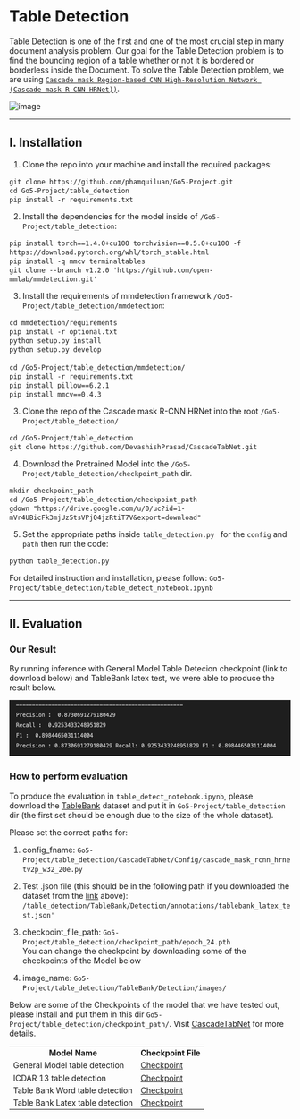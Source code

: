# Table Detection
Table Detection is one of the first and one of the most crucial step in many document analysis problem. Our goal for the Table Detection problem is to find the bounding region of a table whether or not it is bordered or borderless inside the Document. To solve the Table Detection problem, we are using [`Cascade mask Region-based CNN High-Resolution Network (Cascade mask R-CNN HRNet))`](https://github.com/DevashishPrasad/CascadeTabNet).

![image](https://user-images.githubusercontent.com/86721208/185638706-62903496-ff20-4bfc-bf8a-e98bde5b2059.png)

---
## I. Installation

1. Clone the repo into your machine and install the required packages:
```
git clone https://github.com/phamquiluan/Go5-Project.git
cd Go5-Project/table_detection
pip install -r requirements.txt
```

2. Install the dependencies for the model inside of `/Go5-Project/table_detection`:
```
pip install torch==1.4.0+cu100 torchvision==0.5.0+cu100 -f https://download.pytorch.org/whl/torch_stable.html
pip install -q mmcv terminaltables
git clone --branch v1.2.0 'https://github.com/open-mmlab/mmdetection.git'
```

3. Install the requirements of mmdetection framework `/Go5-Project/table_detection/mmdetection`:
```
cd mmdetection/requirements
pip install -r optional.txt
python setup.py install
python setup.py develop

cd /Go5-Project/table_detection/mmdetection/
pip install -r requirements.txt
pip install pillow==6.2.1 
pip install mmcv==0.4.3
```

3. Clone the repo of the Cascade mask R-CNN HRNet into the root `/Go5-Project/table_detection/`
```
cd /Go5-Project/table_detection
git clone https://github.com/DevashishPrasad/CascadeTabNet.git
```

4. Download the Pretrained Model into the `/Go5-Project/table_detection/checkpoint_path` dir. </br>
```
mkdir checkpoint_path
cd /Go5-Project/table_detection/checkpoint_path
gdown "https://drive.google.com/u/0/uc?id=1-mVr4UBicFk3mjUz5tsVPjQ4jzRtiT7V&export=download"
```

5. Set the appropriate paths inside `table_detection.py ` for the `config` and `path` then run the code:
```
python table_detection.py
```

For detailed instruction and installation, please follow: `Go5-Project/table_detection/table_detect_notebook.ipynb`

---
## II. Evaluation

### Our Result

By running inference with General Model Table Detecion checkpoint (link to download below) and TableBank latex test, we were able to produce the result below. 

<img src="eval_result.png" width="600" height="100"/>

### How to perform evaluation

To produce the evaluation in `table_detect_notebook.ipynb`, please download the [TableBank](https://doc-analysis.github.io/tablebank-page/) dataset and put it in `Go5-Project/table_detection` dir (the first set should be enough due to the size of the whole dataset).

Please set the correct paths for:

1. config_fname: `Go5-Project/table_detection/CascadeTabNet/Config/cascade_mask_rcnn_hrnetv2p_w32_20e.py`

2. Test .json file (this should be in the following path if you downloaded the dataset from the [link](https://doc-analysis.github.io/tablebank-page/) above): `/table_detection/TableBank/Detection/annotations/tablebank_latex_test.json'`

3. checkpoint_file_path: `Go5-Project/table_detection/checkpoint_path/epoch_24.pth` </br>
You can change the checkpoint by downloading some of the checkpoints of the Model below

4. image_name: `Go5-Project/table_detection/TableBank/Detection/images/`

Below are some of the Checkpoints of the model that we have tested out, please install and put them in this dir `Go5-Project/table_detection/checkpoint_path/`. Visit [CascadeTabNet](https://github.com/DevashishPrasad/CascadeTabNet) for more details.

<table>
  <tr>
  <th>Model Name</th><th>Checkpoint File</th>
  </tr>
  <tr>
  <td>General Model table detection</td><td><a href="https://drive.google.com/open?id=1-xfq5hDmFdKgbY9FSFTmhSlcb2p13RPn">Checkpoint</a></td>
  </tr>
  <tr>
  <td>ICDAR 13 table detection</td><td><a href="https://drive.google.com/open?id=1-mVr4UBicFk3mjUz5tsVPjQ4jzRtiT7V">Checkpoint</a></td>
  </tr>
  <tr>
  <td>Table Bank Word table detection</td><td><a href="https://drive.google.com/open?id=1-ZnV84t61IrkAfQH7dOATpo_T4C1J4Qa">Checkpoint</a></td>
  </tr>    
  <tr>
  <td>Table Bank Latex table detection</td><td><a href="https://drive.google.com/open?id=1-9EzU_LfD6fE8iJFjOZ3nBsCObqhpNUa">Checkpoint</a></td>
  </tr>    
  <tr>
      
</table>




